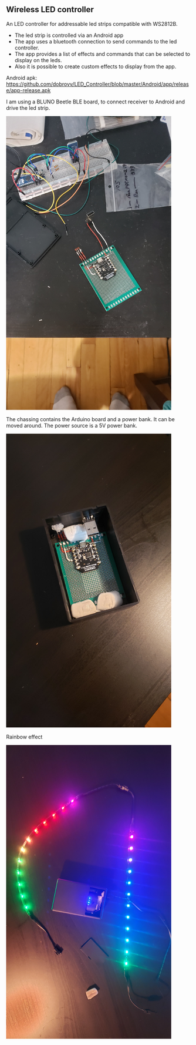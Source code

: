 <h2>Wireless LED controller</h2> 

An LED controller for addressable led strips compatible with WS2812B.

 * The led strip is controlled via an Android app
 * The app uses a bluetooth connection to send commands to the led controller.
 * The app provides a list of effects and commands that can be selected to display on the leds.
 * Also it is possible to create custom effects to display from the app.
 
 Android apk: <a>https://github.com/dobrovv/LED_Controller/blob/master/Android/app/release/app-release.apk</a>
 
 
 I am using a BLUNO Beetle BLE board, to connect receiver to Android and drive the led strip.

<img src="https://github.com/dobrovv/LED_Controller/blob/master/Screens/20200810_001049.jpg?raw=true" width="450" height="800">

The chassing contains the Arduino board and a power bank. It can be moved around. The power source is a 5V power bank.

<img src="https://github.com/dobrovv/LED_Controller/blob/master/Screens/20200823_015720.jpg?raw=true" width="450" height="800">

Rainbow effect

<img src="https://github.com/dobrovv/LED_Controller/blob/master/Screens/20200823_021428.jpg?raw=true" width="450" height="800">

